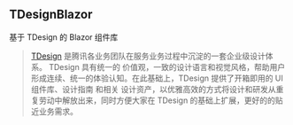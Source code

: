 ## TDesignBlazor
基于 TDesign 的 Blazor 组件库

>[TDesign](https://tdesign.tencent.com/) 是腾讯各业务团队在服务业务过程中沉淀的一套企业级设计体系。
>TDesign 具有统一的 价值观，一致的设计语言和视觉风格，帮助用户形成连续、统一的体验认知。在此基础上，TDesign 提供了开箱即用的 UI 组件库、设计指南 和相关 设计资产，以优雅高效的方式将设计和研发从重复劳动中解放出来，同时方便大家在 TDesign 的基础上扩展，更好的的贴近业务需求。

